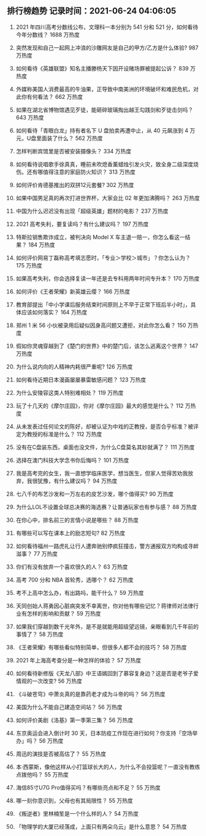 
## 排行榜趋势 记录时间：2021-06-24 04:06:05
  
  1. 2021 年四川高考分数线公布，文理科一本分别为 541 分和 521 分，如何看待今年分数线？ 1688 万热度
    
  2. 突然发现和自己一起网上冲浪的沙雕网友是自己的甲方/乙方是什么体验? 987 万热度
    
  3. 如何看待《英雄联盟》知名主播滕杨天下因开设赌场罪被提起公诉？ 839 万热度
    
  4. 外媒称美国人消费最高的牛油果，正导致中南美洲的环境破坏和难民危机，对此你有何看法？ 662 万热度
    
  5. 如果在湖北省博物馆遇见歹徒，能砸碎玻璃掏出越王勾践剑和歹徒击剑吗？ 643 万热度
    
  6. 如何看待「青眼白龙」持有者名下 U 盘拍卖再遭中止，从 40 元飙涨到 4 万元，U盘里面装了什么？ 562 万热度
    
  7. 怎样判断宾馆里是否被安装摄像头？ 334 万热度
    
  8. 如何看待说唱歌手徐真真，睡前未吹熄香薰蜡烛引发火灾，致全身二级深度烧伤。还有哪值得注意的家庭防火知识？ 313 万热度
    
  9. 如何评价肯德基推出的双拼12元套餐? 302 万热度
    
  10. 如果中国男足真的再次打进世界杯，大家会比 02 年更加沸腾吗？ 263 万热度
    
  11. 中国为什么迟迟没有出现「超级英雄」题材的电影？ 237 万热度
    
  12. 2021 高考失利，要复读吗？有什么建议吗？ 197 万热度
    
  13. 特斯拉销售欺诈成立，被判决向 Model X 车主退一赔一，你怎么看这一结果？ 184 万热度
    
  14. 如何评价网易丁磊称高考填志愿时，「专业＞学校＞城市」？你怎么认为？ 175 万热度
    
  15. 如果高考失利，你会选择复读一年还是去专科用两年时间专升本？ 170 万热度
    
  16. 如何评价《王者荣耀》新英雄云缨？ 166 万热度
    
  17. 教育部提出「中小学课后服务结束时间原则上不早于正常下班后半小时」，具体应该如何落实？ 164 万热度
    
  18. 郑州 1 米 56 小伙被录用后疑似因身高问题又遭拒，对此你怎么看？ 150 万热度
    
  19. 假如你灵魂穿越到了《楚门的世界》中的楚门后，该怎么逃离这个世界？ 147 万热度
    
  20. 为什么说内向的人精神内耗很严重呢? 126 万热度
    
  21. 如何看待近期日本漫画屡屡暴雷敏感问题？ 123 万热度
    
  22. 为什么安陵容这类人特别难相处？ 119 万热度
    
  23. 玩了十几天的《摩尔庄园》，你对《摩尔庄园》最大的感觉是什么？ 112 万热度
    
  24. 从未发表过任何论文的陈好，却被认证为中戏的正教授，是否合乎标准？被评定为教授的标准是什么？ 112 万热度
    
  25. 没有在C盘装东西，桌面也没文件，为什么C盘莫名其妙就满了？ 111 万热度
    
  26. 选择在澳门科技大学念书你后悔吗？ 101 万热度
    
  27. 我是高考完的女生，我一直想学临床医学，想当医生，但家人觉得苦劝我放弃，我很犹豫，有什么建议吗？ 94 万热度
    
  28. 七八千的布艺沙发和一万左右的皮艺沙发，哪个值得买? 90 万热度
    
  29. 为什么LOL不设置全球总决赛的海选赛？让普通玩家也有参与感？ 88 万热度
    
  30. 在你心中，排名前三的言情小说是哪些？ 88 万热度
    
  31. 有哪些可以写在课本上的励志短句? 82 万热度
    
  32. 如何看待福州一路虎礼让行人遭奔驰别停疯狂撞击，警方通报双方均构成寻衅滋事？ 77 万热度
    
  33. 你们有没有放弃一个喜欢很久的人？ 63 万热度
    
  34. 高考 700 分和 NBA 首轮秀，选哪个？ 62 万热度
    
  35. 考不上高中怎么办，有出路吗，能干什么？ 59 万热度
    
  36. 天同创始人蒋勇因心脏病突发不幸离世，你对他有哪些记忆？蒋律师对法律行业有怎样的影响和贡献？ 59 万热度
    
  37. 如果我们穿越到数千光年外，是不是就能用超级望远镜，亲眼看到几千年前的事情了？ 58 万热度
    
  38. 《王者荣耀》有哪些看似特别简单，但很多人都不会的技巧？ 58 万热度
    
  39. 2021 年上海高考查分是一种怎样的体验？ 57 万热度
    
  40. 如何看待新修版《天龙八部》中王语嫣回到了慕容复身边？这是否是老爷子爱情观的一次改变? 56 万热度
    
  41. 《斗破苍穹》中萧炎真的是靠药老才成为斗帝的吗？ 56 万热度
    
  42. 美国为什么不能自己建造空间站？ 56 万热度
    
  43. 如何评价美剧《洛基》第一季第三集？ 56 万热度
    
  44. 东京奥运会进入倒计时 30 天，日本防疫工作现在进行如何？你支持「空场举办」吗？ 56 万热度
    
  45. 周迅的演技是否被高估了？ 55 万热度
    
  46. 本·西蒙斯，像他这样从小打篮球长大的人，为什么不会投篮呢？一直没有教练点拨他吗？ 55 万热度
    
  47. 海信85寸U7G Pro值得买吗？有哪些亮点和不足？ 55 万热度
    
  48. 哪一刻你意识到，父母也有其局限性？ 55 万热度
    
  49. 《叛逆者》里林楠笙是一个什么样的人？ 54 万热度
    
  50. 「物理学的大厦已经落成，上面只有两朵乌云」是什么意思？ 54 万热度
    